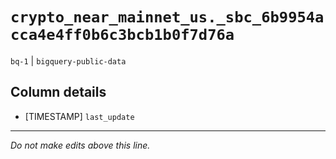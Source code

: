 # `crypto_near_mainnet_us._sbc_6b9954acca4e4ff0b6c3bcb1b0f7d76a`
`bq-1` | `bigquery-public-data`

## Column details
* [TIMESTAMP] `last_update`

-------------------------------------------------------------------------------
*Do not make edits above this line.*
